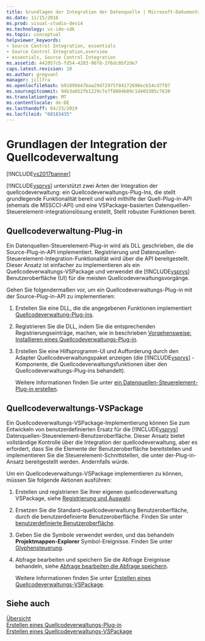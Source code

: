 ```yaml
---
title: Grundlagen der Integration der Datenquelle | Microsoft-Dokumentation
ms.date: 11/15/2016
ms.prod: visual-studio-dev14
ms.technology: vs-ide-sdk
ms.topic: conceptual
helpviewer_keywords:
- Source Control Integration, essentials
- Source Control Integration,overview
- essentials, Source Control Integration
ms.assetid: 442057cb-fd54-4283-96f8-2f6dc8bf2de7
caps.latest.revision: 10
ms.author: gregvanl
manager: jillfra
ms.openlocfilehash: b9189b647baa29d72975f84172696ecb54cd7f87
ms.sourcegitcommit: 94b3a052fb1229c7e7f8804b09c1d403385c7630
ms.translationtype: MT
ms.contentlocale: de-DE
ms.lasthandoff: 04/23/2019
ms.locfileid: "68183435"
---
```

# <a name="source-control-integration-essentials"></a>Grundlagen der Integration der Quellcodeverwaltung
[!INCLUDE[vs2017banner](../../includes/vs2017banner.md)]

[!INCLUDE[vsprvs](../../includes/vsprvs-md.md)] unterstützt zwei Arten der Integration der quellcodeverwaltung: ein Quellcodeverwaltungs-Plug-Ins, die stellt grundlegende Funktionalität bereit und wird mithilfe der Quell-Plug-in-API (ehemals die MSSCCI-API) und eine VSPackage-basierten Datenquellen-Steuerelement-integrationslösung erstellt, Stellt robuster Funktionen bereit.  
  
## <a name="source-control-plug-in"></a>Quellcodeverwaltung-Plug-in  
 Ein Datenquellen-Steuerelement-Plug-in wird als DLL geschrieben, die die Source-Plug-in-API implementiert. Registrierung und Datenquellen-Steuerelement-Integration-Funktionalität wird über die API bereitgestellt. Dieser Ansatz ist einfacher zu implementieren als ein Quellcodeverwaltungs-VSPackage und verwendet die [!INCLUDE[vsprvs](../../includes/vsprvs-md.md)] Benutzeroberfläche (UI) für die meisten Quellcodeverwaltungsvorgänge.  
  
 Gehen Sie folgendermaßen vor, um ein Quellcodeverwaltungs-Plug-in mit der Source-Plug-in-API zu implementieren:  
  
1. Erstellen Sie eine DLL, die die angegebenen Funktionen implementiert [Quellcodeverwaltung-Plug-ins](../../extensibility/source-control-plug-ins.md).  
  
2. Registrieren Sie die DLL, indem Sie die entsprechenden Registrierungseinträge, machen, wie in beschrieben [Vorgehensweise: Installieren eines Quellcodeverwaltungs-Plug-in](../../extensibility/internals/how-to-install-a-source-control-plug-in.md).  
  
3. Erstellen Sie eine Hilfsprogramm-UI und Aufforderung durch den Adapter Quellcodeverwaltungspaket anzeigen (die [!INCLUDE[vsprvs](../../includes/vsprvs-md.md)] -Komponente, die Quellcodeverwaltungsfunktionen über den Quellcodeverwaltungs-Plug-ins behandelt).  
  
   Weitere Informationen finden Sie unter [ein Datenquellen-Steuerelement-Plug-in erstellen](../../extensibility/internals/creating-a-source-control-plug-in.md).  
  
## <a name="source-control-vspackage"></a>Quellcodeverwaltungs-VSPackage  
 Ein Quellcodeverwaltungs-VSPackage-Implementierung können Sie zum Entwickeln von benutzerdefinierten Ersatz für die [!INCLUDE[vsprvs](../../includes/vsprvs-md.md)] Datenquellen-Steuerelement-Benutzeroberfläche. Dieser Ansatz bietet vollständige Kontrolle über die Integration der quellcodeverwaltung, aber es erfordert, dass Sie die Elemente der Benutzeroberfläche bereitstellen und implementieren Sie die Steuerelement-Schnittstellen, die unter der-Plug-in-Ansatz bereitgestellt werden. Andernfalls würde.  
  
 Um ein Quellcodeverwaltungs-VSPackage implementieren zu können, müssen Sie folgende Aktionen ausführen:  
  
1. Erstellen und registrieren Sie Ihrer eigenen quellcodeverwaltung VSPackage, siehe [Registrierung und Auswahl](../../extensibility/internals/registration-and-selection-source-control-vspackage.md).  
  
2. Ersetzen Sie die Standard-quellcodeverwaltung Benutzeroberfläche, durch die benutzerdefinierte Benutzeroberfläche. Finden Sie unter [benutzerdefinierte Benutzeroberfläche](../../extensibility/internals/custom-user-interface-source-control-vspackage.md).  
  
3. Geben Sie die Symbole verwendet werden, und das behandeln **Projektmappen-Explorer** Symbol-Ereignisse. Finden Sie unter [Glyphensteuerung](../../extensibility/internals/glyph-control-source-control-vspackage.md).  
  
4. Abfrage bearbeiten und speichern Sie die Abfrage Ereignisse behandeln, siehe [Abfrage bearbeiten die Abfrage speichern](../../extensibility/internals/query-edit-query-save-source-control-vspackage.md).  
  
   Weitere Informationen finden Sie unter [Erstellen eines Quellcodeverwaltungs-VSPackage](../../extensibility/internals/creating-a-source-control-vspackage.md).  
  
## <a name="see-also"></a>Siehe auch  
 [Übersicht](../../extensibility/internals/source-control-integration-overview.md)   
 [Erstellen eines Quellcodeverwaltungs-Plug-in](../../extensibility/internals/creating-a-source-control-plug-in.md)   
 [Erstellen eines Quellcodeverwaltungs-VSPackage](../../extensibility/internals/creating-a-source-control-vspackage.md)
